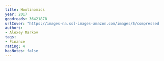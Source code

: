 ```yaml
---
title: Hoolinomics
year: 2017
goodreads: 36421878
urlCover: "https://images-na.ssl-images-amazon.com/images/S/compressed.photo.goodreads.com/books/1508148920i/36421878.jpg"
authors:
- Alexey Markov
tags:
- Finance
rating: 4
hasNotes: false
---
```

